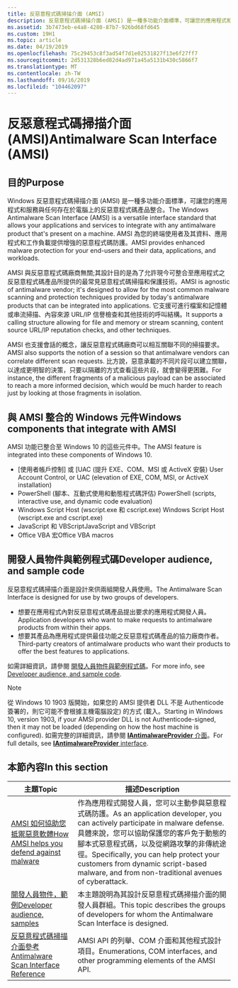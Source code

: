 ```yaml
---
title: 反惡意程式碼掃描介面 (AMSI)
description: 反惡意程式碼掃描介面 (AMSI) 是一種多功能介面標準，可讓您的應用程式和服務與任何存在於電腦上的反惡意程式碼產品整合。
ms.assetid: 3b7473eb-e4a8-4280-87b7-926bd68fd645
ms.custom: 19H1
ms.topic: article
ms.date: 04/19/2019
ms.openlocfilehash: 75c29453c8f3ad54f7d1e02531827f13e6f27ff7
ms.sourcegitcommit: 2d531328b6ed82d4ad971a45a5131b430c5866f7
ms.translationtype: MT
ms.contentlocale: zh-TW
ms.lasthandoff: 09/16/2019
ms.locfileid: "104462097"
---
```

# <a name="antimalware-scan-interface-amsi"></a><span data-ttu-id="f3c10-103">反惡意程式碼掃描介面 (AMSI)</span><span class="sxs-lookup"><span data-stu-id="f3c10-103">Antimalware Scan Interface (AMSI)</span></span>

## <a name="purpose"></a><span data-ttu-id="f3c10-104">目的</span><span class="sxs-lookup"><span data-stu-id="f3c10-104">Purpose</span></span>

<span data-ttu-id="f3c10-105">Windows 反惡意程式碼掃描介面 (AMSI) 是一種多功能介面標準，可讓您的應用程式和服務與任何存在於電腦上的反惡意程式碼產品整合。</span><span class="sxs-lookup"><span data-stu-id="f3c10-105">The Windows Antimalware Scan Interface (AMSI) is a versatile interface standard that allows your applications and services to integrate with any antimalware product that's present on a machine.</span></span> <span data-ttu-id="f3c10-106">AMSI 為您的終端使用者及其資料、應用程式和工作負載提供增強的惡意程式碼防護。</span><span class="sxs-lookup"><span data-stu-id="f3c10-106">AMSI provides enhanced malware protection for your end-users and their data, applications, and workloads.</span></span>

<span data-ttu-id="f3c10-107">AMSI 與反惡意程式碼廠商無關;其設計目的是為了允許現今可整合至應用程式之反惡意程式碼產品所提供的最常見惡意程式碼掃描和保護技術。</span><span class="sxs-lookup"><span data-stu-id="f3c10-107">AMSI is agnostic of antimalware vendor; it's designed to allow for the most common malware scanning and protection techniques provided by today's antimalware products that can be integrated into applications.</span></span> <span data-ttu-id="f3c10-108">它支援可進行檔案和記憶體或串流掃描、內容來源 URL/IP 信譽檢查和其他技術的呼叫結構。</span><span class="sxs-lookup"><span data-stu-id="f3c10-108">It supports a calling structure allowing for file and memory or stream scanning, content source URL/IP reputation checks, and other techniques.</span></span>

<span data-ttu-id="f3c10-109">AMSI 也支援會話的概念，讓反惡意程式碼廠商可以相互關聯不同的掃描要求。</span><span class="sxs-lookup"><span data-stu-id="f3c10-109">AMSI also supports the notion of a session so that antimalware vendors can correlate different scan requests.</span></span> <span data-ttu-id="f3c10-110">比方說，惡意承載的不同片段可以建立關聯，以達成更明智的決策，只要以隔離的方式查看這些片段，就會變得更困難。</span><span class="sxs-lookup"><span data-stu-id="f3c10-110">For instance, the different fragments of a malicious payload can be associated to reach a more informed decision, which would be much harder to reach just by looking at those fragments in isolation.</span></span>

## <a name="windows-components-that-integrate-with-amsi"></a><span data-ttu-id="f3c10-111">與 AMSI 整合的 Windows 元件</span><span class="sxs-lookup"><span data-stu-id="f3c10-111">Windows components that integrate with AMSI</span></span>

<span data-ttu-id="f3c10-112">AMSI 功能已整合至 Windows 10 的這些元件中。</span><span class="sxs-lookup"><span data-stu-id="f3c10-112">The AMSI feature is integrated into these components of Windows 10.</span></span>

- <span data-ttu-id="f3c10-113">[使用者帳戶控制] 或 [UAC (提升 EXE、COM、MSI 或 ActiveX 安裝) </span><span class="sxs-lookup"><span data-stu-id="f3c10-113">User Account Control, or UAC (elevation of EXE, COM, MSI, or ActiveX installation)</span></span>
- <span data-ttu-id="f3c10-114">PowerShell (腳本、互動式使用和動態程式碼評估) </span><span class="sxs-lookup"><span data-stu-id="f3c10-114">PowerShell (scripts, interactive use, and dynamic code evaluation)</span></span>
- <span data-ttu-id="f3c10-115">Windows Script Host (wscript.exe 和 cscript.exe) </span><span class="sxs-lookup"><span data-stu-id="f3c10-115">Windows Script Host (wscript.exe and cscript.exe)</span></span>
- <span data-ttu-id="f3c10-116">JavaScript 和 VBScript</span><span class="sxs-lookup"><span data-stu-id="f3c10-116">JavaScript and VBScript</span></span>
- <span data-ttu-id="f3c10-117">Office VBA 宏</span><span class="sxs-lookup"><span data-stu-id="f3c10-117">Office VBA macros</span></span>

## <a name="developer-audience-and-sample-code"></a><span data-ttu-id="f3c10-118">開發人員物件與範例程式碼</span><span class="sxs-lookup"><span data-stu-id="f3c10-118">Developer audience, and sample code</span></span>

<span data-ttu-id="f3c10-119">反惡意程式碼掃描介面是設計來供兩組開發人員使用。</span><span class="sxs-lookup"><span data-stu-id="f3c10-119">The Antimalware Scan Interface is designed for use by two groups of developers.</span></span>

- <span data-ttu-id="f3c10-120">想要在應用程式內對反惡意程式碼產品提出要求的應用程式開發人員。</span><span class="sxs-lookup"><span data-stu-id="f3c10-120">Application developers who want to make requests to antimalware products from within their apps.</span></span>
- <span data-ttu-id="f3c10-121">想要其產品為應用程式提供最佳功能之反惡意程式碼產品的協力廠商作者。</span><span class="sxs-lookup"><span data-stu-id="f3c10-121">Third-party creators of antimalware products who want their products to offer the best features to applications.</span></span>

<span data-ttu-id="f3c10-122">如需詳細資訊，請參閱 [開發人員物件與範例程式碼](dev-audience.md)。</span><span class="sxs-lookup"><span data-stu-id="f3c10-122">For more info, see [Developer audience, and sample code](dev-audience.md).</span></span>

> [!NOTE]
> <span data-ttu-id="f3c10-123">從 Windows 10 1903 版開始，如果您的 AMSI 提供者 DLL 不是 Authenticode 簽署的，則它可能不會根據主機電腦設定) 的方式 (載入。</span><span class="sxs-lookup"><span data-stu-id="f3c10-123">Starting in Windows 10, version 1903, if your AMSI provider DLL is not Authenticode-signed, then it may not be loaded (depending on how the host machine is configured).</span></span> <span data-ttu-id="f3c10-124">如需完整的詳細資訊，請參閱 [ **IAntimalwareProvider** 介面](/windows/desktop/api/amsi/nn-amsi-iantimalwareprovider)。</span><span class="sxs-lookup"><span data-stu-id="f3c10-124">For full details, see [**IAntimalwareProvider** interface](/windows/desktop/api/amsi/nn-amsi-iantimalwareprovider).</span></span>

## <a name="in-this-section"></a><span data-ttu-id="f3c10-125">本節內容</span><span class="sxs-lookup"><span data-stu-id="f3c10-125">In this section</span></span>

| <span data-ttu-id="f3c10-126">主題</span><span class="sxs-lookup"><span data-stu-id="f3c10-126">Topic</span></span> | <span data-ttu-id="f3c10-127">描述</span><span class="sxs-lookup"><span data-stu-id="f3c10-127">Description</span></span> |
|-|-|
| [<span data-ttu-id="f3c10-128">AMSI 如何協助您抵禦惡意軟體</span><span class="sxs-lookup"><span data-stu-id="f3c10-128">How AMSI helps you defend against malware</span></span>](how-amsi-helps.md) | <span data-ttu-id="f3c10-129">作為應用程式開發人員，您可以主動參與惡意程式碼防護。</span><span class="sxs-lookup"><span data-stu-id="f3c10-129">As an application developer, you can actively participate in malware defense.</span></span> <span data-ttu-id="f3c10-130">具體來說，您可以協助保護您的客戶免于動態的腳本式惡意程式碼，以及從網路攻擊的非傳統途徑。</span><span class="sxs-lookup"><span data-stu-id="f3c10-130">Specifically, you can help protect your customers from dynamic script-based malware, and from non-traditional avenues of cyberattack.</span></span> |
| [<span data-ttu-id="f3c10-131">開發人員物件，範例</span><span class="sxs-lookup"><span data-stu-id="f3c10-131">Developer audience, samples</span></span>](dev-audience.md) | <span data-ttu-id="f3c10-132">本主題說明為其設計反惡意程式碼掃描介面的開發人員群組。</span><span class="sxs-lookup"><span data-stu-id="f3c10-132">This topic describes the groups of developers for whom the Antimalware Scan Interface is designed.</span></span> |
| [<span data-ttu-id="f3c10-133">反惡意程式碼掃描介面參考</span><span class="sxs-lookup"><span data-stu-id="f3c10-133">Antimalware Scan Interface Reference</span></span>](antimalware-scan-interface-reference.md) | <span data-ttu-id="f3c10-134">AMSI API 的列舉、COM 介面和其他程式設計項目。</span><span class="sxs-lookup"><span data-stu-id="f3c10-134">Enumerations, COM interfaces, and other programming elements of the AMSI API.</span></span> |
